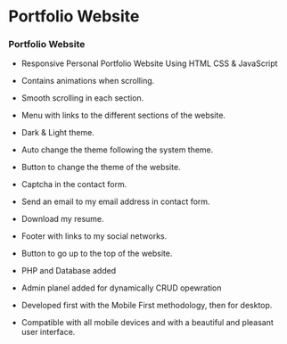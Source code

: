# Portfolio Website


### Portfolio Website

- Responsive Personal Portfolio Website Using HTML CSS & JavaScript
- Contains animations when scrolling.
- Smooth scrolling in each section.
- Menu with links to the different sections of the website.
- Dark & Light theme.
- Auto change the theme following the system theme.
- Button to change the theme of the website.
- Captcha in the contact form.
- Send an email to my email address in contact form.
- Download my resume.
- Footer with links to my social networks.
- Button to go up to the top of the website.
- PHP and Database added
- Admin planel added for dynamically CRUD opewration

- Developed first with the Mobile First methodology, then for desktop.
- Compatible with all mobile devices and with a beautiful and pleasant user interface.

